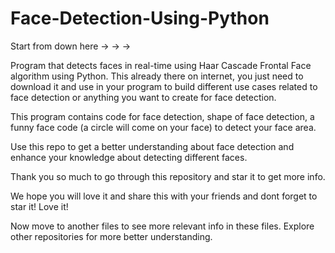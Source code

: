 # Face-Detection-Using-Python

Start from down here -> -> ->

Program that detects faces in real-time using Haar Cascade Frontal Face algorithm using Python. This already there on internet, you just need to download it and use in your program to build different use cases related to face detection or anything you want to create for face detection.

This program contains code for face detection, shape of face detection, a funny face code (a circle will come on your face) to detect your face area.

Use this repo to get a better understanding about face detection and enhance your knowledge about detecting different faces.


Thank you so much to go through this repository and star it to get more info.

We hope you will love it and share this with your friends and dont forget to star it! Love it!

Now move to another files to see more relevant info in these files. Explore other repositories for more better understanding.

